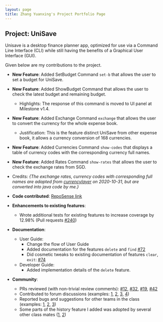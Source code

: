 ```yaml
---
layout: page
title: Zhang Yuanxing's Project Portfolio Page
---
```

## Project: UniSave

Unisave is a desktop finance planner app, optimized for use via a Command Line Interface (CLI) while still having
the benefits of a Graphical User Interface (GUI).

Given below are my contributions to the project.

* **New Feature**: Added SetBudget Command `set-b` that allows the user to set a budget for UniSave.
* **New Feature**: Added ShowBudget Command that allows the user to check the latest budget and remaining budget.
  * Highlights: The response of this command is moved to UI panel at Milestone v1.4.
* **New Feature**: Added Exchange Command  `exchange` that allows the user to convert the currency for the whole expense book.
  * Justification: This is the feature distinct UniSave from other expense book, it allows a currency conversion of 168 currencies.
* **New Feature**: Added Currencies Command `show-codes` that displays a table of currency codes with the corresponding currency full names.
* **New Feature**: Added Rates Command `show-rates` that allows the user to check the exchange rates from SGD.

* Credits: *{The exchange rates, currency codes with corresponding full names are adapted from 
[currencylayer](https://currencylayer.com/) on 2020-10-31, but are converted into java code by me.}*

* **Code contributed**: [RepoSense link](https://nus-cs2103-ay2021s1.github.io/tp-dashboard/#breakdown=true&search=&sort=groupTitle&sortWithin=title&since=2020-08-14&timeframe=commit&mergegroup=&groupSelect=groupByRepos&checkedFileTypes=docs~functional-code~test-code~other&tabOpen=true&tabType=authorship&tabAuthor=yuanxing-y&tabRepo=AY2021S1-CS2103T-W10-1%2Ftp%5Bmaster%5D&authorshipIsMergeGroup=false&authorshipFileTypes=docs~functional-code~test-code)

* **Enhancements to existing features**:
  * Wrote additional tests for existing features to increase coverage by 12.98% (Pull requests [\#240](https://github.com/AY2021S1-CS2103T-W10-1/tp/pull/240))

* **Documentation**:
  * User Guide:
    * Change the flow of User Guide 
    * Added documentation for the features `delete` and `find` [\#72]()
    * Did cosmetic tweaks to existing documentation of features `clear`, `exit`: [\#74]()
  * Developer Guide:
    * Added implementation details of the `delete` feature.

* **Community**:
  * PRs reviewed (with non-trivial review comments): [\#12](), [\#32](), [\#19](), [\#42]()
  * Contributed to forum discussions (examples: [1](), [2](), [3](), [4]())
  * Reported bugs and suggestions for other teams in the class (examples: [1](), [2](), [3]())
  * Some parts of the history feature I added was adopted by several other class mates ([1](), [2]())

